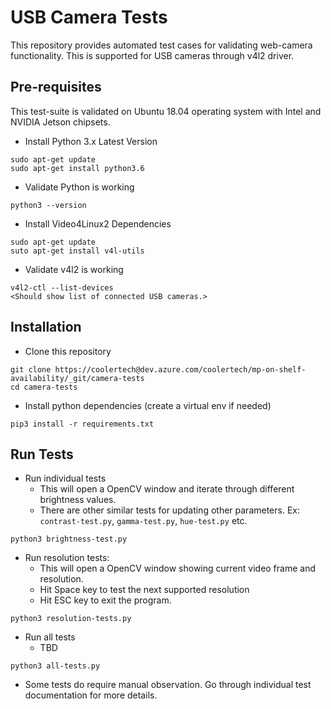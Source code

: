 # USB Camera Tests

This repository provides automated test cases for validating web-camera functionality. This is supported for USB cameras through v4l2 driver.

## Pre-requisites
This test-suite is validated on Ubuntu 18.04 operating system with Intel and NVIDIA Jetson chipsets.

* Install Python 3.x Latest Version
```
sudo apt-get update
sudo apt-get install python3.6
```

* Validate Python is working
```
python3 --version
```

* Install Video4Linux2 Dependencies
```
sudo apt-get update
suto apt-get install v4l-utils
```

* Validate v4l2 is working
```
v4l2-ctl --list-devices
<Should show list of connected USB cameras.>
```

## Installation
* Clone this repository
```
git clone https://coolertech@dev.azure.com/coolertech/mp-on-shelf-availability/_git/camera-tests
cd camera-tests
```

* Install python dependencies (create a virtual env if needed)
```
pip3 install -r requirements.txt
```

## Run Tests
* Run individual tests
  * This will open a OpenCV window and iterate through different brightness values.
  * There are other similar tests for updating other parameters. Ex: `contrast-test.py`, `gamma-test.py`, `hue-test.py` etc.
```
python3 brightness-test.py
```


* Run resolution tests:
  * This will open a OpenCV window showing current video frame and resolution.
  * Hit Space key to test the next supported resolution
  * Hit ESC key to exit the program.
```
python3 resolution-tests.py
```

* Run all tests
   * TBD
```
python3 all-tests.py
```

* Some tests do require manual observation. Go through individual test documentation for more details.

